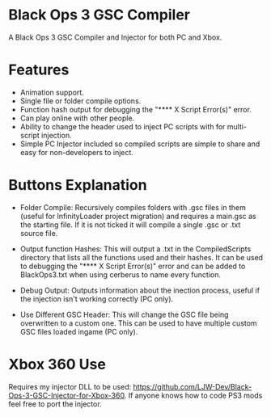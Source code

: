 # Black Ops 3 GSC Compiler
A Black Ops 3 GSC Compiler and Injector for both PC and Xbox.

# Features
- Animation support.
- Single file or folder compile options.
- Function hash output for debugging the "\**** X Script Error(s)" error.
- Can play online with other people.
- Ability to change the header used to inject PC scripts with for multi-script injection.
- Simple PC Injector included so compiled scripts are simple to share and easy for non-developers to inject.

# Buttons Explanation
- Folder Compile: Recursively compiles folders with .gsc files in them (useful for InfinityLoader project migration) and requires a main.gsc as the starting file. If it is not ticked it will compile a single .gsc or .txt source file.

- Output function Hashes: This will output a .txt in the CompiledScripts directory that lists all the functions used and their hashes. It can be used to debugging the "\**** X Script Error(s)" error and can be added to BlackOps3.txt when using cerberus to name every function.

- Debug Output: Outputs information about the inection process, useful if the injection isn't working correctly (PC only).

- Use Different GSC Header: This will change the GSC file being overwritten to a custom one. This can be used to have multiple custom GSC files loaded ingame (PC only).

# Xbox 360 Use
Requires my injector DLL to be used: https://github.com/LJW-Dev/Black-Ops-3-GSC-Injector-for-Xbox-360.
If anyone knows how to code PS3 mods feel free to port the injector.

